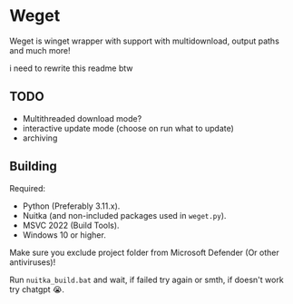 # Weget

Weget is winget wrapper with support with multidownload, output paths and much more!

i need to rewrite this readme btw

## TODO

- Multithreaded download mode?
- interactive update mode (choose on run what to update)
- archiving

## Building

Required:

- Python (Preferably 3.11.x).
- Nuitka (and non-included packages used in `weget.py`).
- MSVC 2022 (Build Tools).
- Windows 10 or higher.

Make sure you exclude project folder from Microsoft Defender (Or other antiviruses)!

Run `nuitka_build.bat` and wait, if failed try again or smth, if doesn't work try chatgpt :sob:.
